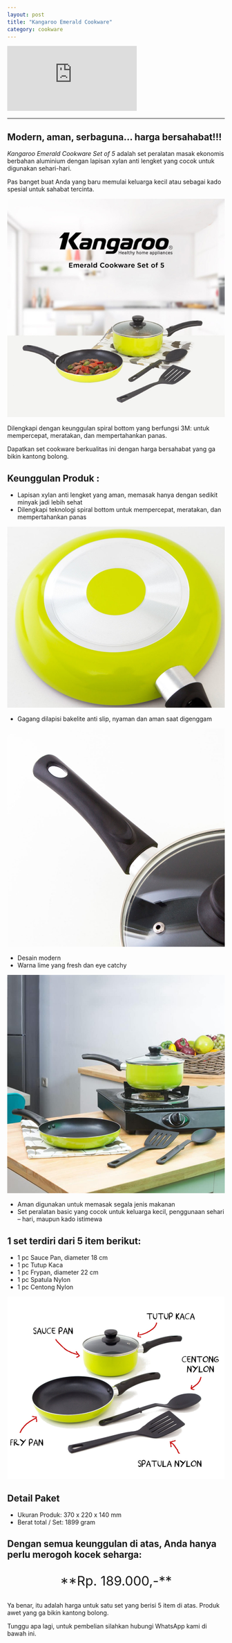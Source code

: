 ```yaml
---
layout: post
title: "Kangaroo Emerald Cookware"
category: cookware
---
```

<div class="video-container">
<iframe src="https://www.youtube.com/embed/XFE6tRhhDgo?rel=0" frameborder="0" allow="accelerometer; autoplay; encrypted-media; gyroscope; picture-in-picture" allowfullscreen></iframe>
</div>

***
## Modern, aman, serbaguna... harga bersahabat!!!

*Kangaroo Emerald Cookware Set of 5* adalah set peralatan masak ekonomis berbahan aluminium dengan lapisan xylan anti lengket yang cocok untuk digunakan sehari-hari.

Pas banget buat Anda yang baru memulai keluarga kecil atau sebagai kado spesial untuk sahabat tercinta.

![Kangaroo Emerald Cookware Set of 5](/images/kang1.jpg)

Dilengkapi dengan keunggulan spiral bottom yang berfungsi 3M: untuk mempercepat, meratakan, dan mempertahankan panas.

Dapatkan set cookware berkualitas ini dengan harga bersahabat yang ga bikin kantong bolong.

## Keunggulan Produk :
- Lapisan xylan anti lengket yang aman, memasak hanya dengan sedikit minyak jadi lebih sehat
- Dilengkapi teknologi spiral bottom untuk mempercepat, meratakan, dan mempertahankan panas

![spiral bottom](/images/kang3.jpg)

- Gagang dilapisi bakelite anti slip, nyaman dan aman saat digenggam

![gagang anti slip](/images/kang6.jpg)

- Desain modern
- Warna lime yang fresh dan eye catchy

![desain modern](/images/cover.jpg)

- Aman digunakan untuk memasak segala jenis makanan
- Set peralatan basic yang cocok untuk keluarga kecil, penggunaan sehari – hari, maupun kado istimewa

## 1 set terdiri dari 5 item berikut:
- 1 pc Sauce Pan, diameter 18 cm
- 1 pc Tutup Kaca
- 1 pc Frypan, diameter 22 cm
- 1 pc Spatula Nylon
- 1 pc Centong Nylon

![satu set](/images/kang2.jpg)

## Detail Paket
- Ukuran Produk: 370 x 220 x 140 mm
- Berat total / Set: 1899 gram

## Dengan semua keunggulan di atas, Anda hanya perlu merogoh kocek seharga: 

<p style="text-align: center; font-size: 30px;">**Rp. 189.000,-**</p>

Ya benar, itu adalah harga untuk satu set yang berisi 5 item di atas. Produk awet yang ga bikin kantong bolong. 

Tunggu apa lagi, untuk pembelian silahkan hubungi WhatsApp kami di bawah ini.
